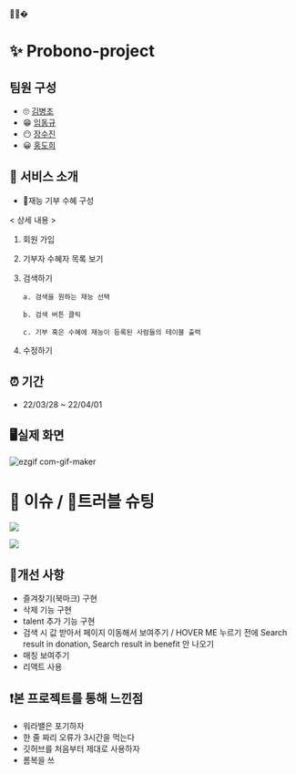 🚗😜�

# ✨ Probono-project

## 팀원 구성
- 🙄 [김병조](https://github.com/KIMBJ1)
- 😁 [임동규](https://github.com/dongkyuu)
- 😶 [장수진](https://github.com/suziinee)
- 😀 [홍도희](https://github.com/dohee789)

## 🎈 서비스 소개
- 🚀재능 기부 수혜 구성

< 상세 내용 >
1. 회원 가입
2. 기부자 수혜자 목록 보기
3. 검색하기

   ```
   a. 검색을 원하는 재능 선택

   b. 검색 버튼 클릭

   c. 기부 혹은 수혜에 재능이 등록된 사람들의 테이블 출력

   ```
   
4. 수정하기
 
 ## ⏰ 기간
 - 22/03/28 ~ 22/04/01

## 🖥실제 화면
![ezgif com-gif-maker](https://user-images.githubusercontent.com/57746855/161205648-18c771d0-6238-4f9f-8399-66b98d9486f7.gif)

# 🎃 이슈 / 🎯트러블 슈팅
<a href="https://github.com/ProbonoProject/Probono-project/issues?q=is%3Aissue+is%3Aclosed"><img src="https://img.shields.io/badge/click me - CLOSE issues-D9B68B?style=for-the-badge&logoWidth=50"/></a>

<a href="https://github.com/ProbonoProject/Probono-project/issues?q=is%3Aopen+is%3Aissue"><img src="https://img.shields.io/badge/click me - OPENED issues-D9B68B?style=for-the-badge&logoWidth=50"/></a>


## 🧐개선 사항

- 즐겨찾기(북마크) 구현
- 삭제 기능 구현
- talent 추가 기능 구현
- 검색 시 값 받아서 페이지 이동해서 보여주기 / HOVER ME 누르기 전에 Search result in donation, Search result in benefit 안 나오기
- 매칭 보여주기
- 리액트 사용



## ❗본 프로젝트를 통해 느낀점

- 워라밸은 포기하자
- 한 줄 짜리 오류가 3시간을 먹는다
- 깃허브를 처음부터 제대로 사용하자
- 롬복을 쓰

